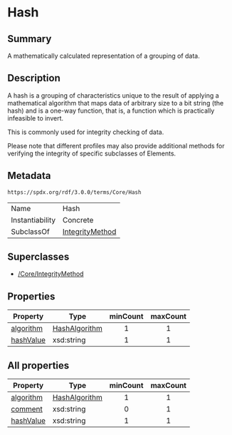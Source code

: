 <!-- Automatically generated by spec-parser v2.3.0 on 2024-07-16T15:00:52.540788+00:00 -->
<!-- SPDX-License-Identifier: Community-Spec-1.0 -->

# Hash

## Summary

A mathematically calculated representation of a grouping of data.


## Description

A hash is a grouping of characteristics unique to the result
of applying a mathematical algorithm
that maps data of arbitrary size to a bit string (the hash)
and is a one-way function, that is,
a function which is practically infeasible to invert.

This is commonly used for integrity checking of data.

Please note that different profiles may also provide additional methods for verifying the integrity of specific subclasses of Elements.


## Metadata

`https://spdx.org/rdf/3.0.0/terms/Core/Hash`


| | |
|---|---|
| Name | Hash |
| Instantiability | Concrete |
| SubclassOf | [IntegrityMethod](../Classes/IntegrityMethod.md) |


## Superclasses

* [/Core/IntegrityMethod](../../Core/Classes/IntegrityMethod.md)




## Properties

| Property | Type | minCount | maxCount |
|---|---|:---:|:---:|
| [algorithm](../Properties/algorithm.md) | [HashAlgorithm](../Vocabularies/HashAlgorithm.md) | 1 | 1 |
| [hashValue](../Properties/hashValue.md) | xsd:string | 1 | 1 |



## All properties

| Property | Type | minCount | maxCount |
|---|---|:---:|:---:|
| [algorithm](../../Core/Properties/algorithm.md) | [HashAlgorithm](../../Core/Vocabularies/HashAlgorithm.md) | 1 | 1 |
| [comment](../../Core/Properties/comment.md) | xsd:string | 0 | 1 |
| [hashValue](../../Core/Properties/hashValue.md) | xsd:string | 1 | 1 |



